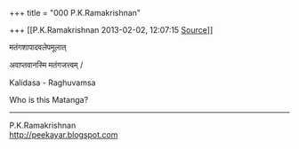 +++
title = "000 P.K.Ramakrishnan"

+++
[[P.K.Ramakrishnan	2013-02-02, 12:07:15 [Source](https://groups.google.com/g/samskrita/c/LqNMD-bX92Y)]]



  

मतंगशापादवलेपमूलात्

अवाप्तवानस्मि मतंगजत्त्वम् /

  

Kalidasa - Raghuvamsa

  

Who is this Matanga?

-----------------------------------  
P.K.Ramakrishnan  
<http://peekayar.blogspot.com>

